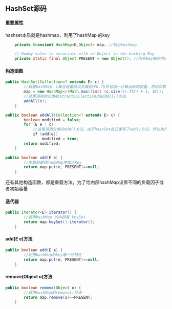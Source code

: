 ## HashSet源码

#### 重要属性

hashset本质就是hashmap，利用了hashMap 的key

```java
	private transient HashMap<E,Object> map; //核心hashmap

    // Dummy value to associate with an Object in the backing Map
    private static final Object PRESENT = new Object(); //所有key都存的value
```

#### 构造函数

```java
public HashSet(Collection<? extends E> c) {
    	//新建hashMap，c集合容量除以负载因子0.75并且加一计算出新的容量，然后和默认的hashMap容量16做比较
        map = new HashMap<>(Math.max((int) (c.size()/.75f) + 1, 16));
    	//这里调用的父类AbstractCollection的addAll()方法
        addAll(c);
    }

public boolean addAll(Collection<? extends E> c) {
        boolean modified = false;
        for (E e : c)
            //这里调用父类的add()方法，由于hashSet自己重写了add()方法，所以执行hashSet的add()方法
            if (add(e))
                modified = true;
        return modified;
    }

public boolean add(E e) {
    	//本质就是往hashMap中加入key
        return map.put(e, PRESENT)==null;
    }
```

还有其他构造函数，都是重载方法，为了给内部hashMap设置不同的负载因子或者初始容量

#### 迭代器

```java
public Iterator<E> iterator() {
    	//调用hashMap 的内部类 keySet
        return map.keySet().iterator();
    }
```

#### add(E e)方法

```java
public boolean add(E e) {
    	//利用hashMap的key唯一的特性
        return map.put(e, PRESENT)==null;
    }
```

#### remove(Object o)方法

```java
public boolean remove(Object o) {
    	//调用hashMap的remove()方法
        return map.remove(o)==PRESENT;
    }
```

